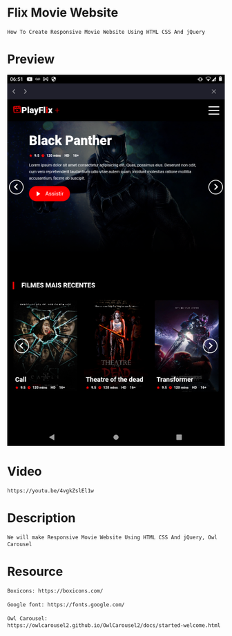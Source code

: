 # Flix Movie Website

    How To Create Responsive Movie Website Using HTML CSS And jQuery

# Preview

!["How To Create Responsive Movie Website Using HTML CSS And jQuery"](https://raw.githubusercontent.com/igcardoso/PlayFlix_beta_version.0.0.1/main/images/Screenshot_20220329-065132.png "How To Create Responsive Movie Website Using HTML CSS And jQuery")

# Video

    https://youtu.be/4vgkZslEl1w

# Description

    We will make Responsive Movie Website Using HTML CSS And jQuery, Owl Carousel

# Resource

    Boxicons: https://boxicons.com/

    Google font: https://fonts.google.com/

    Owl Carousel: https://owlcarousel2.github.io/OwlCarousel2/docs/started-welcome.html
